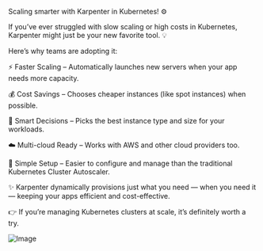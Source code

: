 Scaling smarter with Karpenter in Kubernetes! ⚙️

If you’ve ever struggled with slow scaling or high costs in Kubernetes, Karpenter might just be your new favorite tool. 💡

Here’s why teams are adopting it:

 ⚡ Faster Scaling – Automatically launches new servers when your app needs more capacity.

 💰 Cost Savings – Chooses cheaper instances (like spot instances) when possible.

 🧠 Smart Decisions – Picks the best instance type and size for your workloads.

 ☁️ Multi-cloud Ready – Works with AWS and other cloud providers too.

 🔧 Simple Setup – Easier to configure and manage than the traditional Kubernetes Cluster Autoscaler.

✨ Karpenter dynamically provisions just what you need — when you need it — keeping your apps efficient and cost-effective.

👉 If you’re managing Kubernetes clusters at scale, it’s definitely worth a try.

![Image](https://github.com/user-attachments/assets/eccb26df-3191-41fa-9ff3-b28eae75f4ad)
